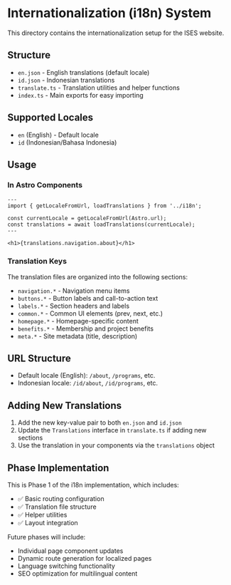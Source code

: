 # Internationalization (i18n) System

This directory contains the internationalization setup for the ISES website.

## Structure

- `en.json` - English translations (default locale)
- `id.json` - Indonesian translations
- `translate.ts` - Translation utilities and helper functions
- `index.ts` - Main exports for easy importing

## Supported Locales

- `en` (English) - Default locale
- `id` (Indonesian/Bahasa Indonesia)

## Usage

### In Astro Components

```astro
---
import { getLocaleFromUrl, loadTranslations } from '../i18n';

const currentLocale = getLocaleFromUrl(Astro.url);
const translations = await loadTranslations(currentLocale);
---

<h1>{translations.navigation.about}</h1>
```

### Translation Keys

The translation files are organized into the following sections:

- `navigation.*` - Navigation menu items
- `buttons.*` - Button labels and call-to-action text
- `labels.*` - Section headers and labels
- `common.*` - Common UI elements (prev, next, etc.)
- `homepage.*` - Homepage-specific content
- `benefits.*` - Membership and project benefits
- `meta.*` - Site metadata (title, description)

## URL Structure

- Default locale (English): `/about`, `/programs`, etc.
- Indonesian locale: `/id/about`, `/id/programs`, etc.

## Adding New Translations

1. Add the new key-value pair to both `en.json` and `id.json`
2. Update the `Translations` interface in `translate.ts` if adding new sections
3. Use the translation in your components via the `translations` object

## Phase Implementation

This is Phase 1 of the i18n implementation, which includes:
- ✅ Basic routing configuration
- ✅ Translation file structure
- ✅ Helper utilities
- ✅ Layout integration

Future phases will include:
- Individual page component updates
- Dynamic route generation for localized pages
- Language switching functionality
- SEO optimization for multilingual content
